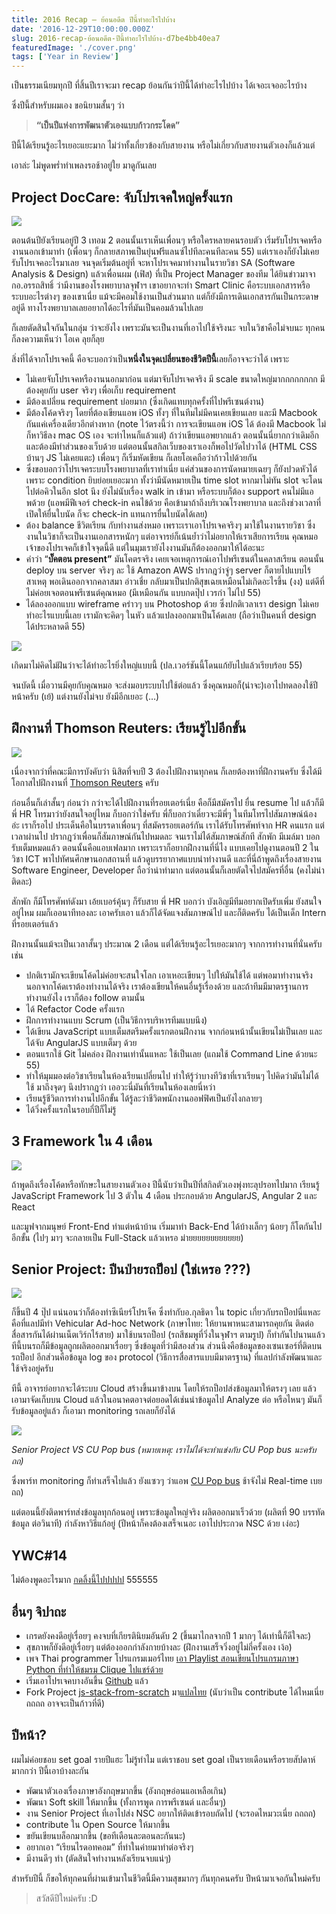 ```yaml
---
title: 2016 Recap — ย้อนอดีต ปีนี้ทำอะไรไปบ้าง
date: '2016-12-29T10:00:00.000Z'
slug: 2016-recap-ย้อนอดีต-ปีนี้ทำอะไรไปบ้าง-d7be4bb40ea7
featuredImage: './cover.png'
tags: ['Year in Review']
---
```


เป็นธรรมเนียมทุกปี ที่สิ้นปีเราจะมา recap ย้อนกันว่าปีนี้ได้ทำอะไรไปบ้าง ได้เจอะเจออะไรบ้าง

ซึ่งปีนี้สำหรับผมเอง ขอนิยามสั้นๆ ว่า

> **“เป็นปีแห่งการพัฒนาตัวเองแบบก้าวกระโดด”**

ปีนี้ได้เรียนรู้อะไรเยอะแยะมาก ไม่ว่าทั้งเกี่ยวข้องกับสายงาน หรือไม่เกี่ยวกับสายงานตัวเองก็แล้วแต่

เอาล่ะ ไม่พูดพร่ำทำเพลงรอช้าอยู่ใย มาดูกันเลย

## Project DocCare: จับโปรเจคใหญ่ครั้งแรก

![](https://cdn-images-1.medium.com/max/1600/1*SpvqnrgMN7INbqw__6LlXQ.png)

ตอนต้นปียังเรียนอยู่ปี 3 เทอม 2 ตอนนั้นเราเห็นเพื่อนๆ หรือใครหลายคนรอบตัว เริ่มรับโปรเจคหรืองานนอกเข้ามาทำ (เพื่อนๆ ก็กลายสภาพเป็นยุ่นฟรีแลนซ์ไปทีละคนทีละคน 55) แต่เราเองก็ยังไม่เคยรับโปรเจคอะไรมาเลย จนจุดเริ่มต้นอยู่ที่ จะหาโปรเจคมาทำงานในรายวิชา SA (Software Analysis & Design) แล้วเพื่อนผม (เฟิส) ที่เป็น Project Manager ของทีม ได้ยินข่าวมาจากอ.อรรถสิทธิ์ ว่ามีงานของโรงพยาบาลจุฬาฯ เขาอยากจะทำ Smart Clinic คือระบบเอกสารหรือระบบอะไรต่างๆ ของเขาเนี่ย แม้จะมีคอมใช้งานเป็นส่วนมาก แต่ก็ยังมีการเดินเอกสารกันเป็นกระดาษอยู่ดี ทางโรงพยาบาลเลยอยากได้อะไรที่มันเป็นคอมล้วนไปเลย

ก็เลยตัดสินใจกันในกลุ่ม ว่าจะยังไง เพราะมันจะเป็นงานที่เอาไปใช้จริงนะ จบในวิชาคือไม่จบนะ ทุกคนก็ลงความเห็นว่า โอเค ลุยก็ลุย

สิ่งที่ได้จากโปรเจคนี้ คือจะบอกว่าเป็น**หนึ่งในจุดเปลี่ยนของชีวิตปีนี้**เลยก็อาจจะว่าได้ เพราะ

- ไม่เคยจับโปรเจคหรืองานนอกมาก่อน แต่มาจับโปรเจคจริง มี scale ขนาดใหญ่มากกกกกกกก มีต้องคุยกับ user จริงๆ เพื่อเก็บ requirement
- มีต้องเปลี่ยน requirement บ่อยมาก (ซึ่งเกิดแทบทุกครั้งที่ไปพรีเซนต์งาน)
- มีต้องโค้ดจริงๆ โดยที่ต้องเขียนแอพ iOS ทั้งๆ ที่ในทีมไม่มีคนเคยเขียนเลย และมี Macbook กันแค่เครื่องเดียวอีกต่างหาก (note ไว้ตรงนี้ว่า การจะเขียนแอพ iOS ได้ ต้องมี Macbook ไม่ก็หาวิธีลง mac OS เอง จะท่าไหนก็แล้วแต่) ถ้าว่าเขียนแอพยากแล้ว ตอนนั้นนี่ยากกว่าเดิมอีก และต้องมีทำส่วนของเว็บด้วย แต่ตอนนั้นสกิลเว็บของเราเองก็พอไปวัดไปวาได้ (HTML CSS บ้านๆ JS ไม่เคยแตะ) เพื่อนๆ ก็เริ่มหัดเขียน ก็เลยโอเคถือว่าก้าวไปด้วยกัน
- ซึ่งขอบอกว่าโปรเจคระบบโรงพยาบาลที่เราทำเนี่ย แค่ส่วนของการนัดหมายเฉยๆ ก็ยังปวดหัวได้ เพราะ condition ยิบย่อยเยอะมาก ทั้งว่ามีนัดหมายเป็น time slot หากมาไม่ทัน slot จะโดนไปต่อคิวในอีก slot นึง ยังไม่นับเรื่อง walk in เข้ามา หรือระบบก็ต้อง support คนไม่มีแอพด้วย (แอพมีฟีเจอร์ check-in คนไข้ด้วย คือเข้ามาถ้าถึงบริเวณโรงพยาบาล และถึงช่วงเวลาที่เปิดให้ยื่นใบนัด ก็จะ check-in แทนการยื่นใบนัดได้เลย)
- ต้อง balance ชีวิตเรียน กับทำงานส่งหมอ เพราะเราเอาโปรเจคจริงๆ มาใช้ในงานรายวิชา ซึ่งงานในวิชาก็จะเป็นงานเอกสารหนักๆ แต่อาจารย์ก็เน้นย้ำว่าไม่อยากให้เราเสียการเรียน คุณหมอเจ้าของโปรเจคก็เข้าใจจุดนี้ดี แต่ในมุมเรายังไงงานมันก็ต้องออกมาให้ได้อะนะ
- คำว่า “**บั๊คตอน present”** มันโคตรจริง เคยเจอเหตุการณ์เอาไปพรีเซนต์ในคลาสเรียน ตอนนั้น deploy บน server จริงๆ ละ ใช้ Amazon AWS ปรากฎว่าจู่ๆ server ก็ตายไปแบบไร้สาเหตุ พอเดินออกจากคลาสมา อ่าวเชี่ย กลับมาเป็นปกติสุขเฉยเหมือนไม่เกิดอะไรขึ้น (งง) แต่ดีที่ไม่ค่อยเจอตอนพรีเซนต์คุณหมอ (มีเหมือนกัน แบบกดปุ๊ป เวรกำ ไม่ไป 55)
- ได้ลองออกแบบ wireframe คร่าวๆ บน Photoshop ด้วย ซึ่งปกติเวลาเรา design ไม่เคยทำอะไรแบบนี้เลย เรามักจะคิดๆ ในหัว แล้วแปลงออกมาเป็นโค้ดเลย (ถือว่าเป็นคนที่ design ได้ประหลาดดี 55)

![](https://cdn-images-1.medium.com/max/1600/1*qGQHwpSh92h-75oqqijbDQ.jpeg)

เกิดมาไม่คิดไม่ฝันว่าจะได้ทำอะไรยิ่งใหญ่แบบนี้ (ปล.เวอร์ชันนี้โดนแก้ยับไปแล้วเรียบร้อย 55)

จนบัดนี้ เมื่อวานมีคุยกับคุณหมอ จะส่งมอบระบบไปใช้ต่อแล้ว ซึ่งคุณหมอก็(น่าจะ)เอาไปทดลองใช้ปีหน้าครับ (เย้) แต่งานยังไม่จบ ยังมีอีกเยอะ (…)

## ฝึกงานที่ Thomson Reuters: เรียนรู้ไปอีกขั้น

![](https://cdn-images-1.medium.com/max/1600/1*r04qF7oA0ZRssB-8orIzpQ.jpeg)

เนื่องจากว่าที่คณะมีการบังคับว่า นิสิตที่จบปี 3 ต้องไปฝึกงานทุกคน ก็เลยต้องหาที่ฝึกงานครับ ซึ่งได้มีโอกาสไปฝึกงานที่ [Thomson Reuters](http://thomsonreuters.com/en.html) ครับ

ก่อนอื่นก็เล่าสั้นๆ ก่อนว่า กว่าจะได้ไปฝึกงานที่รอยเตอร์เนี่ย คือก็มีสมัครไป ยื่น resume ไป แล้วก็มีพี่ HR โทรมาว่ายังสนใจอยู่ไหม ก็บอกว่าใช่ครับ พี่ก็บอกว่าเดี๋ยวจะมีพี่ๆ ในทีมโทรไปสัมภาษณ์น้อง อ่ะ เราก็รอไป ประเด็นคือในบรรดาเพื่อนๆ ที่สมัครรอยเตอร์กัน เราได้รับโทรศัพท์จาก HR คนแรก แต่เวลาผ่านไป ปรากฎว่าเพื่อนก็สัมภาษณ์กันไปหมดละ จนเราไม่ได้สัมภาษณ์สักที สักพัก มีเมล์มา บอกรับเต็มหมดแล้ว ตอนนั้นคือแอบเฟลมาก เพราะเราก็อยากฝึกงานที่นี่ไง แบบเคยไปดูงานตอนปี 2 ในวิชา ICT พาไปทัศนศึกษานอกสถานที่ แล้วดูบรรยากาศแบบน่าทำงานดี และที่นี่ถ้าพูดถึงเรื่องสายงาน Software Engineer, Developer ถือว่าน่าทำมาก แต่ตอนนั้นก็เลยตัดใจไปสมัครที่อื่น (คงไม่น่าติดละ)

สักพัก ก็มีโทรศัพท์ดังมา เอ้ยเบอร์คุ้นๆ ก็รับสาย พี่ HR บอกว่า บังเอิญมีทีมอยากเปิดรับเพิ่ม ยังสนใจอยู่ไหม ผมก็เออนาทีทองละ เอาครับเอา แล้วก็ได้จัดแจงสัมภาษณ์ไป และก็ติดครับ ได้เป็นเด็ก Intern ที่รอยเตอร์แล้ว

ฝึกงานนั้นแม้จะเป็นเวลาสั้นๆ ประมาณ 2 เดือน แต่ได้เรียนรู้อะไรเยอะมากๆ จากการทำงานที่นั่นครับ เช่น

- ปกติเรามักจะเขียนโค้ดไม่ค่อยจะสนใจโลก เอาเหอะเขียนๆ ไปให้มันใช้ได้ แต่พอมาทำงานจริง นอกจากโค้ดเราต้องทำงานได้จริง เราต้องเขียนให้คนอื่นรู้เรื่องด้วย และถ้าทีมมีมาตรฐานการทำงานยังไง เราก็ต้อง follow ตามนั้น
- ได้ Refactor Code ครั้งแรก
- ฝึกการทำงานแบบ Scrum (เป็นวิธีการบริหารทีมแบบนึง)
- ได้เขียน JavaScript แบบเต็มสตรีมครั้งแรกตอนฝึกงาน จากก่อนหน้านั้นเขียนไม่เป็นเลย และได้จับ AngularJS แบบเต็มๆ ด้วย
- ตอนแรกใช้ Git ไม่คล่อง ฝึกงานเท่านั้นแหละ ใช้เป็นเลย (แถมใช้ Command Line ด้วยนะ 55)
- ทำให้มุมมองต่อวิชาเรียนในห้องเรียนเปลี่ยนไป ทำให้รู้ว่าบางทีวิชาที่เราเรียนๆ ไปคิดว่ามันไม่ได้ใช้ มาถึงจุดๆ นึงปรากฎว่า เออวะนี่มันที่เรียนในห้องเลยนี่หว่า
- เรียนรู้ชีวิตการทำงานไปอีกขั้น ได้รู้ละว่าชีวิตพนักงานออฟฟิศเป็นยังไงกลายๆ
- ได้วิ่งครั้งแรกในรอบกี่ปีก็ไม่รู้

## 3 Framework ใน 4 เดือน

![](https://cdn-images-1.medium.com/max/1600/1*-W-x-I8TKWiOIhUuWoe8_Q.png)

ถ้าพูดถึงเรื่องโค้ดหรือทักษะในสายงานตัวเอง ปีนี้นับว่าเป็นปีที่สกิลตัวเองพุ่งทะลุปรอทไปมาก เรียนรู้ JavaScript Framework ไป 3 ตัวใน 4 เดือน ประกอบด้วย AngularJS, Angular 2 และ React

และมูฟจากมนุษย์ Front-End ทำแต่หน้าบ้าน เริ่มมาทำ Back-End ได้บ้างเล็กๆ น้อยๆ ก็โตกันไปอีกขั้น (ไปๆ มาๆ จะกลายเป็น Full-Stack แล้วเหรอ ม่ายยยยยยยยยยยย)

## Senior Project: ปีนป่ายรถป็อป (ใช่เหรอ ???)

![](https://cdn-images-1.medium.com/max/1600/1*pWaNKZEw16aQ4RW2ZhLOHw.jpeg)

ก็ขึ้นปี 4 ปุ๊ป แน่นอนว่าก็ต้องทำซีเนียร์โปรเจ็ค ซึ่งทำกับอ.กุลธิดา ใน topic เกี่ยวกับรถป็อปนี่แหละ คือที่แลปมีทำ Vehicular Ad-hoc Network (ภาษาไทย: ให้ยานพาหนะสามารถคุยกัน ติดต่อสื่อสารกันได้ผ่านเน็ตเวิร์กไร้สาย) มาใช้บนรถป็อป (รถสีชมพูที่วิ่งในจุฬาฯ ตามรูป) ก็ทำกันไปนานแล้ว ทีนี้บนรถก็มีข้อมูลถูกผลิตออกมาเรื่อยๆ ซึ่งข้อมูลที่ว่ามีสองส่วน ส่วนนึงคือข้อมูลของเซนเซอร์ที่ติดบนรถป็อป อีกส่วนคือข้อมูล log ของ protocol (วิธีการสื่อสารแบบมีมาตรฐาน) ที่แลปกำลังพัฒนาและใช้จริงอยู่ครับ

ทีนี้ อาจารย์อยากจะได้ระบบ Cloud สร้างขึ้นมาข้างบน โดยให้รถป็อปส่งข้อมูลมาให้ตรงๆ เลย แล้วเอามาจัดเก็บบน Cloud แล้วในอนาคตอาจต่อยอดได้เช่นนำข้อมูลไป Analyze ต่อ หรือไหนๆ มันก็รับข้อมูลอยู่แล้ว ก็เอามา monitoring รถเลยก็ยังได้

![](https://cdn-images-1.medium.com/max/1600/1*BfprA6Fnutp9MDS__BVJKw.jpeg)

_Senior Project VS CU Pop bus (หมายเหตุ: เราไม่ได้จะทำแข่งกับ CU Pop bus นะครับ ถถ)_

ซึ่งพาร์ท monitoring ก็ทำเสร็จไปแล้ว ยังแซวๆ ว่าแอพ [CU Pop bus](https://play.google.com/store/apps/details?id=com.iseinc.cupopbus&hl=th) ช้าจังไม่ Real-time เบย ถถ)

แต่ตอนนี้ยังติดพาร์ทส่งข้อมูลทุกก้อนอยู่ เพราะข้อมูลใหญ่จริง ผลิตออกมาเร็วด้วย (ผลิตที่ 90 บรรทัดข้อมูล ต่อวินาที) กำลังหาวิธีแก้อยู่ (ปีหน้าก็คงต้องเสร็จเนอะ เอาไปประกวด NSC ด้วย เง่อะ)

## YWC#14

ไม่ต้องพูดอะไรมาก [กดลิ้งนี้ไปปปปป](/ค่ายบ้าอะไร-แทบไม่ได้นอน-ywc14-b9471330ed54) 555555

## อื่นๆ จิปาถะ

- เกรดยังคงดีอยู่เรื่อยๆ คงจบที่เกียรตินิยมอันดับ 2 (ขึ้นมาไกลจากปี 1 มากๆ ได้เท่านี้ก็ดีใจละ)
- สุขภาพก็ยังดีอยู่เรื่อยๆ แต่ต้องออกกำลังกายบ้างละ (ฝึกงานเสร็จวิ่งอยู่ไม่กี่ครั้งเอง เง้อ)
- เพจ Thai programmer โปรแกรมเมอร์ไทย [เอา Playlist สอนเขียนโปรแกรมภาษา Python ที่ทำให้ชมรม Clique ไปแชร์ด้วย](https://www.facebook.com/programmerthai/photos/a.1406027003020480.1073741827.1392939564329224/1790025281287315/?type=3)
- เริ่มเอาโปรเจคบางอันขึ้น [Github](https://github.com/MicroBenz) แล้ว
- Fork Project [js-stack-from-scratch](https://github.com/verekia/js-stack-from-scratch) มา[แปลไทย](https://github.com/MicroBenz/js-stack-from-scratch) (นับว่าเป็น contribute ได้ไหมเนี่ย ถถถถ อาจจะเป็นก้าวที่ดี)

## ปีหน้า?

ผมไม่ค่อยชอบ set goal รายปีแฮะ ไม่รู้ทำไม แต่เราชอบ set goal เป็นรายเดือนหรือรายสัปดาห์มากกว่า ปีนี้เอาบ้างละกัน

- พัฒนาตัวเองเรื่องภาษาอังกฤษมากขึ้น (อังกฤษอ่อนแอเหลือเกิน)
- พัฒนา Soft skill ให้มากขึ้น (ทั้งการพูด การพรีเซนต์ และอื่นๆ)
- งาน Senior Project ที่เอาไปส่ง NSC อยากให้ติดเข้ารอบถัดไป (จะรอดไหมวะเนี่ย ถถถถ)
- contribute ใน Open Source ให้มากขึ้น
- ขยันเขียนบล็อกมากขึ้น (ขอทีเดือนละตอนละกันนะ)
- อยากเอา “เรียนไรดอทคอม” ที่ทำในค่ายมาทำต่อจริงๆ
- มีงานดีๆ ทำ (ตัดสินใจทำงานหลังเรียนจบแน่ๆ)

สำหรับปีนี้ ก็ขอให้ทุกคนที่ผ่านเข้ามาในชีวิตนี้มีความสุขมากๆ กันทุกคนครับ ปีหน้ามาเจอกันใหม่ครับ

> สวัสดีปีใหม่ครับ :D
